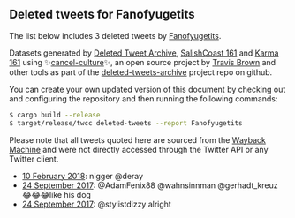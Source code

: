 ## Deleted tweets for Fanofyugetits

The list below includes 3 deleted tweets by
[Fanofyugetits](https://twitter.com/Fanofyugetits).



Datasets generated by [Deleted Tweet Archive](https://twitter.com/deletedtweet161), 
[SalishCoast 161](https://twitter.com/SalishCoastA) and [Karma 161](https://twitter.com/KarmaOneSixOne) 
using ✨[cancel-culture](https://github.com/travisbrown/cancel-culture)✨, an open source project by 
[Travis Brown](https://twitter.com/travisbrown) and other tools as part of the 
[deleted-tweets-archive](https://github.com/salcoast/deleted-tweets-archive/) project repo on github.

You can create your own updated version of this document by checking out and configuring the
repository and then running the following commands:

```bash
$ cargo build --release
$ target/release/twcc deleted-tweets --report Fanofyugetits
```

Please note that all tweets quoted here are sourced from the
[Wayback Machine](https://web.archive.org) and were not directly accessed through the Twitter API or
any Twitter client.

* [10 February 2018](https://web.archive.org/web/20180210054621/https://twitter.com/FanOfYugeTits/status/962201049405841408): nigger @deray
* [24 September 2017](https://web.archive.org/web/20170924210220/https://twitter.com/FanOfYugeTits/status/912059650824134656): @AdamFenix88 @wahnsinnman @gerhadt_kreuz 😂😂😂like his dog
* [24 September 2017](https://web.archive.org/web/20170924192811/https://twitter.com/FanOfYugeTits/status/912035957196640257): @stylistdizzy alright
